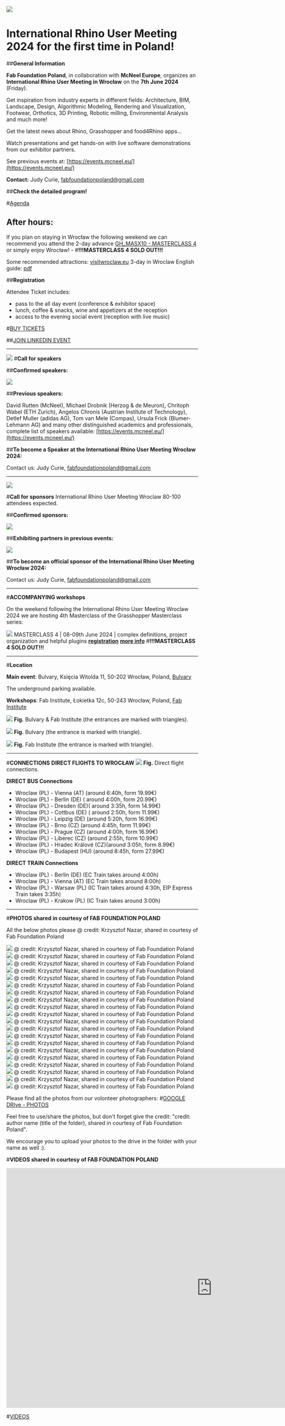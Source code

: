 









![](nav/assets/events/IRUM2.png)

# **International Rhino User Meeting 2024 for the first time in Poland!**

##**General Information**

**Fab Foundation Poland**, in collaboration with **McNeel Europe**, organizes an **International Rhino User Meeting in Wrocław** on the **7th June 2024** (Friday).

Get inspiration from industry experts in different fields: Architecture, BIM, Landscape, Design, Algorithmic Modeling, Rendering and Visualization, Footwear, Orthotics, 3D Printing, Robotic milling, Environmental Analysis and much more!

Get the latest news about Rhino, Grasshopper and food4Rhino apps...

Watch presentations and get hands-on with live software demonstrations from our exhibitor partners.

See previous events at: [https://events.mcneel.eu/](https://events.mcneel.eu/)

**Contact:** Judy Curie, fabfoundationpoland@gmail.com



##**Check the detailed program!**



#[Agenda](https://docs.google.com/document/d/1o1dcEfPtly8Wxo-IktzwI-nctwLoe6BelZDURPr2yFs/edit?usp=sharing)

## **After hours:**
If you plan on staying in Wrocław the following weekend we can recommend you attend the 2-day advance [GH_MASX10 - MASTERCLASS 4](https://fabfoundation.pl/ghmasterclass/) or simply enjoy Wrocław! -
#**!!!MASTERCLASS 4 SOLD OUT!!!**

Some recommended attractions: [visitwroclaw.eu](https://visitwroclaw.eu/en/)
3-day in Wroclaw English guide: [pdf](https://visitwroclaw.eu/en/files-en/dokumenty/6535/3%20days%20in%20Wroclaw_EN.pdf)

##**Registration**


Attendee Ticket includes:

 - pass to the all day event (conference & exhibitor space)
 - lunch, coffee & snacks, wine and appetizers at the reception
 - access to the evening social event  (reception with live music)




#[BUY TICKETS](https://forms.gle/djkDeWRhGhALTpyv8)


##[JOIN LINKEDIN EVENT](https://www.linkedin.com/events/internationalrhinousermeeting207183176715462918144/)

_________




![](nav/assets/events/call-speakers.jpg)
#**Call for speakers**


##**Confirmed speakers:**

![](nav/assets/events/RUM10.png)


##**Previous speakers:**

David Rutten (McNeel), Michael Drobnik (Herzog & de Meuron), Chritoph Wabel (ETH Zurich), Angelos Chronis (Austrian Institute of Technology), Detlef Muller (adidas AG), Tom van Mele (Compas), Ursula Frick (Blumer-Lehmann AG)
and many other distinguished academics and professionals, complete list of speakers available: [https://events.mcneel.eu/](https://events.mcneel.eu/)


##**To become a Speaker at the International Rhino User Meeting Wrocław 2024:**

Contact us: Judy Curie, fabfoundationpoland@gmail.com


___________
![](nav/assets/events/call-sponsors.jpg)

#**Call for sponsors**
International Rhino User Meeting Wroclaw
80-100 attendees expected.


##**Confirmed sponsors:**

![](nav/assets/events/IRUM-sponsors.png)

##**Exhibiting partners in previous events:**

![](nav/assets/events/partners-logos.png)


##**To become an official sponsor of the International Rhino User Meeting Wrocław 2024:**

 Contact us: Judy Curie, fabfoundationpoland@gmail.com




______
#**ACCOMPANYING workshops**

On the weekend following the International Rhino User Meeting Wroclaw 2024 we are hosting 4th Masterclass of the Grasshopper Masterclass series:

![](nav/assets/events/RUM16.png)
MASTERCLASS 4 | 08-09th June 2024 | complex definitions, project organization and helpful plugins
[**registration**](https://forms.gle/rX2ixT3q4DdfnPGD9)
[**more info**](https://fabfoundation.pl/ghmasterclass/)
#**!!!MASTERCLASS 4 SOLD OUT!!!**
_______
#**Location**

**Main event**: Bulvary, Księcia Witolda 11, 50-202 Wrocław, Poland, [Bulvary](https://bulvary.pl/)

The underground parking available.


**Workshops**: Fab Institute, Łokietka 12c, 50-243 Wrocław, Poland, [Fab Institute](https://fabfoundation.pl/nav/fablabs/fab-institute/)

![](nav/assets/events/MAP.jpg)
**Fig.**  Bulvary & Fab Institute (the entrances are marked with triangles).


![](nav/assets/events/MAP1.jpg)
**Fig.**  Bulvary (the entrance is marked with triangle).

![](nav/assets/events/MAP2.jpg)
**Fig.**  Fab Institute (the entrance is marked with triangle).
____________
#**CONNECTIONS**
**DIRECT FLIGHTS TO WROCŁAW**
![](nav/assets/events/flight-map-light.jpg)
**Fig.**  Direct flight connections.

**DIRECT BUS Connections**

- Wroclaw (PL) - Vienna (AT) (around 6:40h, form 19.99€)
- Wroclaw (PL) - Berlin (DE) ( around 4:00h, form 20.99€)
- Wroclaw (PL) - Dresden (DE)( around 3:35h, form 14.99€)
- Wroclaw (PL) - Cottbus (DE) ( around 2:50h, form 11.99€)
- Wroclaw (PL) - Leipzig (DE) (around  5:20h, form 16.99€)
- Wroclaw (PL) - Brno (CZ) (around 4:45h, form 11.99€)
- Wroclaw (PL) - Prague (CZ) (around 4:00h, form 16.99€)
- Wroclaw (PL) - Liberec (CZ) (around 2:55h, form 10.99€)
- Wroclaw (PL) - Hradec Králové (CZ)(around 3:05h, form 8.99€)
- Wroclaw (PL) - Budapest (HU) (around 8:45h, form 27.99€)

**DIRECT TRAIN Connections**

- Wroclaw (PL) - Berlin (DE) (EC Train takes around 4:00h)
- Wroclaw (PL) - Vienna (AT) (EC Train takes around 8:00h)
- Wroclaw (PL) -  Warsaw (PL) (IC Train takes around 4:30h, EIP Express Train takes 3:35h)
- Wroclaw (PL) - Krakow (PL) (IC Train takes around 3:00h)
_____

#**PHOTOS shared in courtesy of FAB FOUNDATION POLAND**

All the below photos please
@ credit: Krzysztof Nazar, shared in courtesy of Fab Foundation Poland

![](nav/assets/events/irum/20240607-104442_RhinoUserMeeting_DSCF1841.jpg)
@ credit: Krzysztof Nazar, shared in courtesy of Fab Foundation Poland
![](nav/assets/events/irum/20240607-104630_RhinoUserMeeting_DSCF1844.jpg)
@ credit: Krzysztof Nazar, shared in courtesy of Fab Foundation Poland
![](nav/assets/events/irum/20240607-111853_RhinoUserMeeting_DSCF1897.jpg)
@ credit: Krzysztof Nazar, shared in courtesy of Fab Foundation Poland
![](nav/assets/events/irum/20240607-111855_RhinoUserMeeting_DSCF1899.jpg)
@ credit: Krzysztof Nazar, shared in courtesy of Fab Foundation Poland
![](nav/assets/events/irum/20240607-112059_RhinoUserMeeting_DSCF1915.jpg)
@ credit: Krzysztof Nazar, shared in courtesy of Fab Foundation Poland
![](nav/assets/events/irum/20240607-112147_RhinoUserMeeting_DSCF1921.jpg)
@ credit: Krzysztof Nazar, shared in courtesy of Fab Foundation Poland
![](nav/assets/events/irum/20240607-152351_RhinoUserMeeting_DSCF2103.jpg)
@ credit: Krzysztof Nazar, shared in courtesy of Fab Foundation Poland
![](nav/assets/events/irum/20240607-153323_RhinoUserMeeting_DSCF2145.jpg)
@ credit: Krzysztof Nazar, shared in courtesy of Fab Foundation Poland
![](nav/assets/events/irum/20240607-153925_RhinoUserMeeting_DSCF2173.jpg)
@ credit: Krzysztof Nazar, shared in courtesy of Fab Foundation Poland
![](nav/assets/events/irum/20240607-154620_RhinoUserMeeting_DSCF2240.jpg)
@ credit: Krzysztof Nazar, shared in courtesy of Fab Foundation Poland
![](nav/assets/events/irum/20240607-154626_RhinoUserMeeting_DSCF2244.jpg)
@ credit: Krzysztof Nazar, shared in courtesy of Fab Foundation Poland
![](nav/assets/events/irum/20240607-154629_RhinoUserMeeting_DSCF2246.jpg)
@ credit: Krzysztof Nazar, shared in courtesy of Fab Foundation Poland
![](nav/assets/events/irum/20240607-154702_RhinoUserMeeting_DSCF2249.jpg)
@ credit: Krzysztof Nazar, shared in courtesy of Fab Foundation Poland
![](nav/assets/events/irum/20240607-154839_RhinoUserMeeting_DSCF2269.jpg)
@ credit: Krzysztof Nazar, shared in courtesy of Fab Foundation Poland
![](nav/assets/events/irum/20240607-155850_RhinoUserMeeting_DSCF2379.jpg)
@ credit: Krzysztof Nazar, shared in courtesy of Fab Foundation Poland
![](nav/assets/events/irum/20240607-160053_RhinoUserMeeting_DSCF2384.jpg)
@ credit: Krzysztof Nazar, shared in courtesy of Fab Foundation Poland
![](nav/assets/events/irum/20240607-163656_RhinoUserMeeting_DSCF2461.jpg)
@ credit: Krzysztof Nazar, shared in courtesy of Fab Foundation Poland
![](nav/assets/events/irum/20240607-163950_RhinoUserMeeting_DSCF2497.jpg)
@ credit: Krzysztof Nazar, shared in courtesy of Fab Foundation Poland
![](nav/assets/events/irum/20240607-170952_RhinoUserMeeting_DSCF2601.jpg)
@ credit: Krzysztof Nazar, shared in courtesy of Fab Foundation Poland
![](nav/assets/events/irum/20240607-171219_RhinoUserMeeting_DSCF2609.jpg)
@ credit: Krzysztof Nazar, shared in courtesy of Fab Foundation Poland

Please find all the photos from our volonteer photographers:
#[GOOGLE DRIve - PHOTOS](https://drive.google.com/drive/folders/1hkcMZhC1JehWI-w_30pZfHEVaj9ly4Wv?usp=drive_link)

Feel free to use/share the photos, but don't forget give the credit: "credit: author name (title of the folder), shared in courtesy of Fab Foundation Poland".

We encourage you to upload your photos to the drive in the folder with your name as well :).

#**VIDEOS shared in courtesy of FAB FOUNDATION POLAND**

<iframe width="1080" height="630" src="https://www.youtube.com/embed/p4S88mAUjL8?si=nHimAa3zfzodB0Zg&amp;start=5" title="YouTube video player" frameborder="0" allow="accelerometer; autoplay; clipboard-write; encrypted-media; gyroscope; picture-in-picture; web-share" referrerpolicy="strict-origin-when-cross-origin" allowfullscreen></iframe>

#[VIDEOS](https://www.youtube.com/playlist?list=PLE5Ko9WUI1VSsGls4WuEXRAruHEGbgntE)
